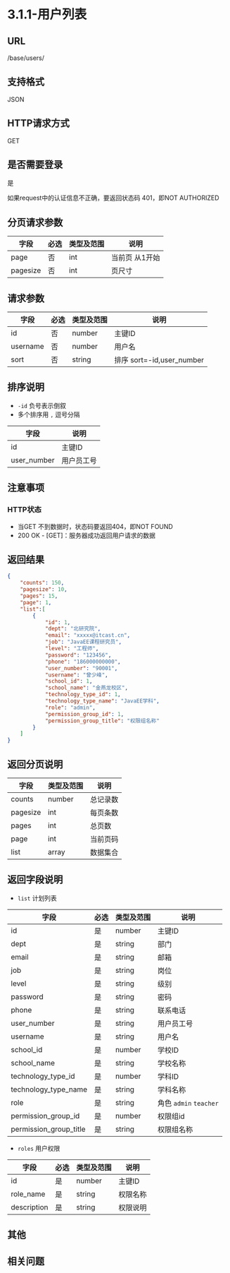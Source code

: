 # 3.1.1-用户列表

## URL

/base/users/

## 支持格式

JSON

## HTTP请求方式

GET

## 是否需要登录

是

如果request中的认证信息不正确，要返回状态码 401，即NOT AUTHORIZED

## 分页请求参数

字段 | 必选 | 类型及范围 | 说明
----|------|----------|-------------
page        |   否   | int    | 当前页 从1开始
pagesize    |   否   | int    | 页尺寸

## 请求参数

字段 | 必选 | 类型及范围 | 说明
----|------|----------|-------------
id                    |   否   | number  | 主键ID
username              |   否   | number  | 用户名
sort                  |   否   | string  | 排序 sort=-id,user_number

## 排序说明

- `-id` 负号表示倒叙
- 多个排序用 `,` 逗号分隔

字段 | 说明
----|------
id              | 主键ID
user_number     | 用户员工号

## 注意事项

### HTTP状态

- 当GET 不到数据时，状态码要返回404，即NOT FOUND
- 200 OK - [GET]：服务器成功返回用户请求的数据

## 返回结果

```json
{
    "counts": 150,
    "pagesize": 10,
    "pages": 15,
    "page": 1,
    "list":[
        {
            "id": 1,
            "dept": "北研究院",
            "email": "xxxxx@itcast.cn",
            "job": "JavaEE课程研究员",
            "level": "工程师",
            "password": "123456",
            "phone": "186000000000",
            "user_number": "90001",
            "username": "曾少峰",
            "school_id": 1,
            "school_name": "金燕龙校区",
            "technology_type_id": 1,
            "technology_type_name": "JavaEE学科",
            "role": "admin",
            "permission_group_id": 1,
            "permission_group_title": "权限组名称"
        }
    ]
}
```

## 返回分页说明

字段 | 类型及范围 | 说明
----|----------|-------------
counts      | number   | 总记录数
pagesize    | int    | 每页条数
pages       | int    | 总页数
page        | int    | 当前页码
list        | array  | 数据集合

## 返回字段说明

- `list` 计划列表

字段 | 必选 | 类型及范围 | 说明
----|------|----------|-------------
id                      |   是   | number    | 主键ID
dept                    |   是   | string  | 部门
email                   |   是   | string  | 邮箱
job                     |   是   | string  | 岗位
level                   |   是   | string  | 级别
password                |   是   | string  | 密码
phone                   |   是   | string  | 联系电话
user_number             |   是   | string  | 用户员工号
username                |   是   | string  | 用户名
school_id               |   是   | number  | 学校ID
school_name             |   是   | string  | 学校名称
technology_type_id      |   是   | number  | 学科ID
technology_type_name    |   是   | string  | 学科名称
role                    |   是   | string  | 角色 `admin` `teacher`
permission_group_id     |   是   | number  | 权限组id
permission_group_title  |   是   | string  | 权限组名称

- `roles` 用户权限

字段 | 必选 | 类型及范围 | 说明
----|------|----------|-------------
id                      |   是   | number    | 主键ID
role_name               |   是   | string  | 权限名称
description             |   是   | string  | 权限说明

## 其他

## 相关问题

